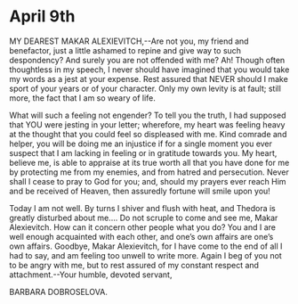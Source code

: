 # April 9th

MY DEAREST MAKAR ALEXIEVITCH,--Are not you, my friend and benefactor,
just a little ashamed to repine and give way to such despondency? And
surely you are not offended with me? Ah! Though often thoughtless in my
speech, I never should have imagined that you would take my words as
a jest at your expense. Rest assured that NEVER should I make sport of
your years or of your character. Only my own levity is at fault; still
more, the fact that I am so weary of life.

What will such a feeling not engender? To tell you the truth, I had
supposed that YOU were jesting in your letter; wherefore, my heart was
feeling heavy at the thought that you could feel so displeased with
me. Kind comrade and helper, you will be doing me an injustice if for
a single moment you ever suspect that I am lacking in feeling or in
gratitude towards you. My heart, believe me, is able to appraise at
its true worth all that you have done for me by protecting me from my
enemies, and from hatred and persecution. Never shall I cease to pray
to God for you; and, should my prayers ever reach Him and be received of
Heaven, then assuredly fortune will smile upon you!

Today I am not well. By turns I shiver and flush with heat, and Thedora
is greatly disturbed about me.... Do not scruple to come and see me,
Makar Alexievitch. How can it concern other people what you do? You and
I are well enough acquainted with each other, and one’s own affairs are
one’s own affairs. Goodbye, Makar Alexievitch, for I have come to the
end of all I had to say, and am feeling too unwell to write more. Again
I beg of you not to be angry with me, but to rest assured of my constant
respect and attachment.--Your humble, devoted servant,

BARBARA DOBROSELOVA.




